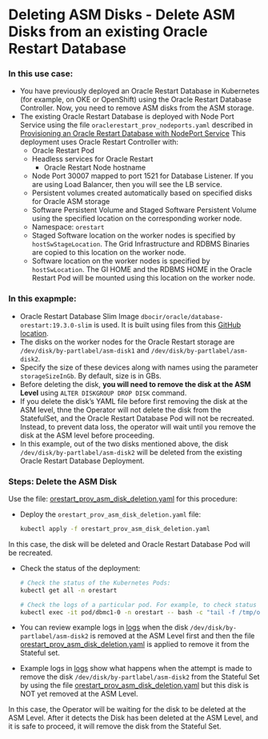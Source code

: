 # Deleting ASM Disks - Delete ASM Disks from an existing Oracle Restart Database

### In this use case:

* You have previously deployed an Oracle Restart Database in Kubernetes (for example, on OKE or OpenShift) using the Oracle Restart Database Controller. Now, you need to remove ASM disks from the ASM storage.
* The existing Oracle Restart Database is deployed with Node Port Service using the file `oraclerestart_prov_nodeports.yaml` described in [Provisioning an Oracle Restart Database with NodePort Service](./provisioning/provisioning_oracle_restart_db_nodeport.md) This deployment uses Oracle Restart Controller with:
  * Oracle Restart Pod
  * Headless services for Oracle Restart
    * Oracle Restart Node hostname
  * Node Port 30007 mapped to port 1521 for Database Listener. If you are using Load Balancer,  then you will see the LB service. 
  * Persistent volumes created automatically based on specified disks for Oracle ASM storage
  * Software Persistent Volume and Staged Software Persistent Volume using the specified location on the corresponding worker node.
  * Namespace: `orestart`
  * Staged Software location on the worker nodes is specified by `hostSwStageLocation`. The Grid Infrastructure and RDBMS Binaries are copied to this location on the worker node.
  * Software location on the worker nodes is specified by `hostSwLocation`. The GI HOME and the RDBMS HOME in the Oracle Restart Pod will be mounted using this location on the worker node.

### In this exapmple:
  * Oracle Restart Database Slim Image `dbocir/oracle/database-orestart:19.3.0-slim` is used. It is built using files from this [GitHub location](https://github.com/oracle/docker-images/tree/main/OracleDatabase/RAC/OracleRealApplicationClusters#building-oracle-rac-database-container-slim-image).
  * The disks on the worker nodes for the Oracle Restart storage are `/dev/disk/by-partlabel/asm-disk1` and `/dev/disk/by-partlabel/asm-disk2`. 
  * Specify the size of these devices along with names using the parameter `storageSizeInGb`. By default, size is in GBs.
  * Before deleting the disk, **you will need to remove the disk at the ASM Level** using `ALTER DISKGROUP DROP DISK` command. 
  * If you delete the disk’s YAML file before first removing the disk at the ASM level, thne the Operator will not delete the disk from the StatefulSet, and the Oracle Restart Database Pod will not be recreated. Instead, to prevent data loss, the operator will wait until you remove the disk at the ASM level before proceeding.
  * In this example, out of the two disks mentioned above, the disk `/dev/disk/by-partlabel/asm-disk2` will be deleted from the existing Oracle Restart Database Deployment. 

### Steps: Delete the ASM Disk
Use the file: [orestart_prov_asm_disk_deletion.yaml](./orestart_prov_asm_disk_deletion.yaml) for this procedure:

* Deploy the `orestart_prov_asm_disk_deletion.yaml` file:
    ```sh
    kubectl apply -f orestart_prov_asm_disk_deletion.yaml
    ```

In this case, the disk will be deleted and Oracle Restart Database Pod will be recreated. 

* Check the status of the deployment:
    ```sh
    # Check the status of the Kubernetes Pods:
    kubectl get all -n orestart

    # Check the logs of a particular pod. For example, to check status of pod "dbmc1-0":
    kubectl exec -it pod/dbmc1-0 -n orestart -- bash -c "tail -f /tmp/orod/oracle_db_setup.log"
    ```
* You can review example logs in [logs](./asm_disk_deletion.txt) when the disk `/dev/disk/by-partlabel/asm-disk2` is removed at the ASM Level first and then the file [orestart_prov_asm_disk_deletion.yaml](./orestart_prov_asm_disk_deletion.yaml) is applied to remove it from the Stateful set.

* Example logs in [logs](./asm_disk_deletion1.txt) show what happens when the attempt  is made to remove the disk `/dev/disk/by-partlabel/asm-disk2` from the Stateful Set by using the file [orestart_prov_asm_disk_deletion.yaml](./orestart_prov_asm_disk_deletion.yaml) but this disk is NOT yet removed at the ASM Level. 

In this case, the Operator will be waiting for the disk to be deleted at the ASM Level. After it detects the Disk has been deleted at the ASM Level, and it is safe to proceed, it will remove the disk from the Stateful Set.
